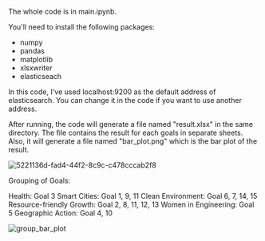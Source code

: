 The whole code is in main.ipynb. 

You'll need to install the following packages:
- numpy
- pandas
- matplotlib
- xlsxwriter
- elasticseach

In this code, I've used localhost:9200 as the default address of elasticsearch. You can change it in the code if you want to use another address.

After running, the code will generate a file named "result.xlsx" in the same directory. The file contains the result for each goals in separate sheets. Also, it will generate a file named "bar_plot.png" which is the bar plot of the result.

![5221136d-fad4-44f2-8c9c-c478cccab2f8](https://github.com/omp217/ieee-sensor-publication/assets/111455228/b3be012c-b0e5-4e17-b831-9f70e057e678)

Grouping of Goals:

Health: Goal 3
Smart Cities: Goal 1, 9, 11
Clean Environment: Goal 6, 7, 14, 15
Resource-friendly Growth: Goal 2, 8, 11, 12, 13
Women in Engineering: Goal 5
Geographic Action: Goal 4, 10

![group_bar_plot](https://github.com/omp217/ieee-sensor-publication/assets/111455228/3c09406d-e8a3-450a-87a7-b90df0180601)
